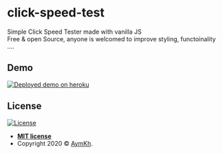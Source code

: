 # click-speed-test

Simple Click Speed Tester made with vanilla JS  
Free & open Source, anyone is welcomed to improve styling, functoinality ....


## Demo
[![Deployed demo on heroku](https://cst-aymkh.netlify.app/)]()


## License

[![License](http://img.shields.io/:license-mit-blue.svg?style=flat-square)](http://badges.mit-license.org)

- **[MIT license](LICENSE)**
- Copyright 2020 © <a href="https://aymkh.tn/" target="_blank">AymKh</a>.